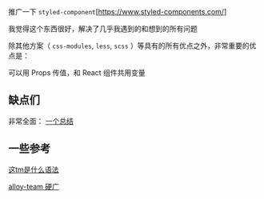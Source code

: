 推广一下 `styled-component`[https://www.styled-components.com/]

我觉得这个东西很好，解决了几乎我遇到的和想到的所有问题

除其他方案（ `css-modules`, `less`, `scss` ）等具有的所有优点之外，非常重要的优点是：

可以用 Props 传值，和 React 组件共用变量

## 缺点们

非常全面： [一个总结](https://zhuanlan.zhihu.com/p/26878157)

## 一些参考

[这tm是什么语法](https://react-course.magicfun.ai/css/styled-components-how.html)

[alloy-team 硬广](http://www.alloyteam.com/2017/05/guide-styled-components/)

